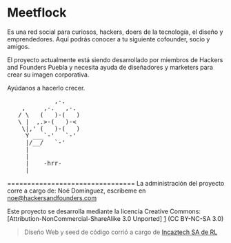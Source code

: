 Meetflock
================================
Es una red social para curiosos, hackers, doers de la tecnología, el diseño y emprendedores.
Aquí podrás conocer a tu siguiente cofounder, socio y amigos.

El proyecto actualmente está siendo desarrollado por miembros de Hackers and Founders Puebla y necesita ayuda de diseñadores y marketers para crear su imagen corporativa.


Ayúdanos a hacerlo crecer.


<pre>
             ,-.
    ,     ,-.   ,-.
   / \   (   )-(   )
   \ |  ,.>-(   )-<
    \|,' (   )-(   )
     Y ___`-'   `-'
     |/__/   `-'
     |
     |
     |    -hrr-
  ___|_____________
</pre>





================================
La administración del proyecto corre a cargo de: Noé Domínguez, escribeme en noe@hackersandfounders.com

Este proyecto se desarrolla mediante la licencia
Creative Commons: [Attribution-NonCommercial-ShareAlike 3.0 Unported] [1] (CC BY-NC-SA 3.0)

>Diseño Web y seed de código corrió a cargo de [Incaztech SA de RL][2]

[1]: http://creativecommons.org/licenses/by-nc-sa/3.0/     "CC Attribution-NonCommercial-ShareAlike 3.0 Unported "
[2]: http://incaztech.com/        "Incaztech"

